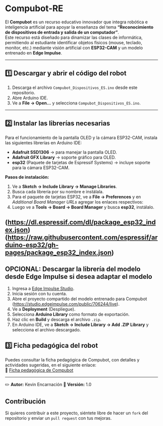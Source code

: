 # Compubot-RE

El **Compubot** es un recurso educativo innovador que integra robótica e inteligencia artificial para apoyar la enseñanza del tema **“Reconocimiento de dispositivos de entrada y salida de un computador”**.  
Este recurso está diseñado para dinamizar las clases de informática, permitiendo al estudiante identificar objetos físicos (mouse, teclado, monitor, etc.) mediante visión artificial con **ESP32-CAM** y un modelo entrenado en **Edge Impulse**.

---

## 1️⃣ Descargar y abrir el código del robot

1. Descarga el archivo `Compubot_Dispositivos_ES.ino` desde este repositorio.
2. Abre Arduino IDE.
3. Ve a **File → Open...** y selecciona `Compubot_Dispositivos_ES.ino`.

---

## 2️⃣ Instalar las librerías necesarias

Para el funcionamiento de la pantalla OLED y la cámara ESP32-CAM, instala las siguientes librerías en Arduino IDE:

- **Adafruit SSD1306** → para manejar la pantalla OLED.  
- **Adafruit GFX Library** → soporte gráfico para OLED.  
- **esp32** (Paquete de tarjetas de Espressif Systems) → incluye soporte para la cámara ESP32-CAM.


**Pasos de instalación:**
1. Ve a **Sketch → Include Library → Manage Libraries**.
2. Busca cada librería por su nombre e instálala.
3. Para el paquete de tarjetas ESP32, ve a **File → Preferences** y en *Additional Board Manager URLs* agregar los enlaces respectivos:
4. Luego ve a **Tools → Board → Board Manager** y busca **esp32**, instálalo.
   
(https://dl.espressif.com/dl/package_esp32_index.json)
(https://raw.githubusercontent.com/espressif/arduino-esp32/gh-pages/package_esp32_index.json)
---

## OPCIONAL: Descargar la librería del modelo desde Edge Impulse si desea adaptar el modelo

1. Ingresa a [Edge Impulse Studio](https://studio.edgeimpulse.com/).
2. Inicia sesión con tu cuenta.
3. Abre el proyecto compartido del modelo entrenado para Compubot (https://studio.edgeimpulse.com/public/706244/live).
4. Ve a **Deployment** (Despliegue).
5. Selecciona **Arduino Library** como formato de exportación.
6. Haz clic en **Build** y descarga el archivo `.zip`.
7. En Arduino IDE, ve a **Sketch → Include Library → Add .ZIP Library** y selecciona el archivo descargado.

## 3️⃣ Ficha pedagógica del robot

Puedes consultar la ficha pedagógica de Compubot, con detalles y actividades sugeridas, en el siguiente enlace:  
📄 [Ficha pedagógica de Compubot](https://drive.google.com/file/d/1175LLox4lqw2HsK3wJkG9myr-nm7dDEZ/view?usp=sharing)

---

✏️ **Autor:** Kevin Encarnación 
📅 **Versión:** 1.0

## Contribución

Si quieres contribuir a este proyecto, siéntete libre de hacer un `fork` del repositorio y enviar un `pull request` con tus mejoras.
